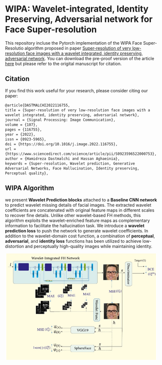 # WIPA: Wavelet-integrated, Identity Preserving, Adversarial network for Face Super-resolution
This repository incluse the Pytorch implementation of the WIPA Face Super-Resolutio algorithm proposed in paper [Super-resolution of very low-resolution face images with a wavelet integrated, identity preserving, adversarial network](https://www.sciencedirect.com/science/article/abs/pii/S0923596522000753?dgcid=coauthor).
You can download the pre-proof version of the article [here](https://drive.google.com/file/d/1GHWiCcScPF1PK4xozoRf-88Rytom-kvl/view?usp=sharing) but  please refer to the origital manuscript for citation.
## Citation
If you find this work useful for your research, please consider citing our paper:
```
@article{DASTMALCHI2022116755,
title = {Super-resolution of very low-resolution face images with a wavelet integrated, identity preserving, adversarial network},
journal = {Signal Processing: Image Communication},
volume = {107},
pages = {116755},
year = {2022},
issn = {0923-5965},
doi = {https://doi.org/10.1016/j.image.2022.116755},
url = {https://www.sciencedirect.com/science/article/pii/S0923596522000753},
author = {Hamidreza Dastmalchi and Hassan Aghaeinia},
keywords = {Super-resolution, Wavelet prediction, Generative Adversarial Networks, Face Hallucination, Identity preserving, Perceptual quality},
```
## WIPA Algorithm
we present **Wavelet
Prediction blocks** attached to a **Baseline CNN network** to predict wavelet missing details of facial images. The
extracted wavelet coefficients are concatenated with original feature maps in different scales to recover fine
details. Unlike other wavelet-based FH methods, this algorithm exploits the wavelet-enriched feature maps as
complementary information to facilitate the hallucination task. We introduce a **wavelet prediction loss** to push
the network to generate wavelet coefficients. In addition to the wavelet-domain cost function, a combination of
**perceptual**, **adversarial**, and **identity loss** functions has been utilized to achieve low-distortion and perceptually
high-quality images while maintaining identity.
<p align="center">
  <img width="500" src="./block-diagram/WIPA-Training-Scheme.jpg">
</p>
